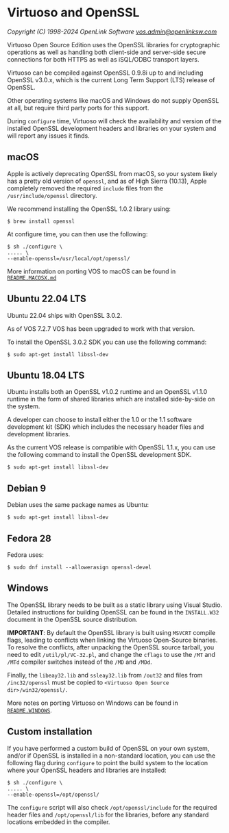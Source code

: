 Virtuoso and OpenSSL
====================

*Copyright (C) 1998-2024 OpenLink Software <vos.admin@openlinksw.com>*

Virtuoso Open Source Edition uses the OpenSSL libraries for cryptographic operations as well as
handling both client-side and server-side secure connections for both HTTPS as well as iSQL/ODBC
transport layers.

Virtuoso can be compiled against OpenSSL 0.9.8i up to and including OpenSSL v3.0.x, which is the
current Long Term Support (LTS) release of OpenSSL.

Other operating systems like macOS and Windows do not supply OpenSSL at all, but require third
party ports for this support.

During `configure` time, Virtuoso will check the availability and version of the installed OpenSSL
development headers and libraries on your system and will report any issues it finds.

macOS
------
Apple is actively deprecating OpenSSL from macOS, so your system likely has a pretty old version
of `openssl`, and as of High Sierra (10.13), Apple completely removed the required `include` files 
from the `/usr/include/openssl` directory.


We recommend installing the OpenSSL 1.0.2 library using:
```shell
$ brew install openssl
```

At configure time, you can then use the following:
```shell
$ sh ./configure \
..... \
--enable-openssl=/usr/local/opt/openssl/
```

More information on porting VOS to macOS can be found in [`README.MACOSX.md`](README.MACOSX.md)


Ubuntu 22.04 LTS
----------------
Ubuntu 22.04 ships with OpenSSL 3.0.2.

As of VOS 7.2.7 VOS has been upgraded to work with that version.

To install the OpenSSL 3.0.2 SDK you can use the following command:
```shell
$ sudo apt-get install libssl-dev
```


Ubuntu 18.04 LTS
----------------
Ubuntu installs both an OpenSSL v1.0.2 runtime and an OpenSSL v1.1.0 runtime in the form
of shared libraries which are installed side-by-side on the system.

A developer can choose to install either the 1.0 or the 1.1 software development kit (SDK) which
includes the necessary header files and development libraries.

As the current VOS release is compatible with OpenSSL 1.1.x, you can use the following command
to install the OpenSSL development SDK.
```shell
$ sudo apt-get install libssl-dev
```

Debian 9
--------
Debian uses the same package names as Ubuntu:
```shell
$ sudo apt-get install libssl-dev
```

Fedora 28
---------

Fedora uses:
```shell
$ sudo dnf install --allowerasign openssl-devel
```

Windows
-------
The OpenSSL library needs to be built as a static library using Visual Studio.
Detailed instructions for building OpenSSL can be found in the `INSTALL.W32`
document in the OpenSSL source distribution.

**IMPORTANT**: By default the OpenSSL library is built using `MSVCRT` compile flags,
leading to conflicts when linking the Virtuoso Open-Source binaries. To resolve
the conflicts, after unpacking the OpenSSL source tarball, you need to edit
`/util/pl/VC-32.pl`, and change the `cflags` to use the `/MT` and `/MTd` compiler
switches instead of the `/MD` and `/MDd`.

Finally, the `libeay32.lib` and `ssleay32.lib` from `/out32` and files from 
`/inc32/openssl` must be copied to `<Virtuoso Open Source dir>/win32/openssl/`.

More notes on porting Virtuoso on Windows can be found in [`README.WINDOWS`](README.WINDOWS).


Custom installation
-------------------
If you have performed a custom build of OpenSSL on your own system, and/or if OpenSSL is installed
in a non-standard location, you can use the following flag during `configure` to point the build
system to the location where your OpenSSL headers and libraries are installed:

```shell
$ sh ./configure \
..... \
--enable-openssl=/opt/openssl/
```

The `configure` script will also check `/opt/openssl/include` for the required header files and
`/opt/openssl/lib` for the libraries, before any standard locations embedded in the compiler.
